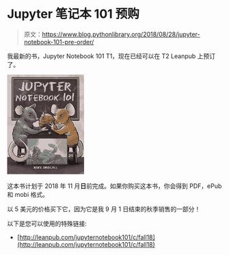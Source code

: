 # Jupyter 笔记本 101 预购

> 原文：<https://www.blog.pythonlibrary.org/2018/08/28/jupyter-notebook-101-pre-order/>

我最新的书，Jupyter Notebook 101 T1，现在已经可以在 T2 Leanpub 上预订了。

[![](img/ebd7fa5c4b7408fdd4876e3df233704b.png)](http://leanpub.com/jupyternotebook101/c/fall18)

这本书计划于 2018 年 11 月**日**前完成。如果你购买这本书，你会得到 PDF，ePub 和 mobi 格式。

以 5 美元的价格买下它，因为它是我 9 月 1 日结束的秋季销售的一部分！

以下是您可以使用的特殊链接:

*   [http://leanpub.com/jupyternotebook101/c/fall18](http://leanpub.com/jupyternotebook101/c/fall18)